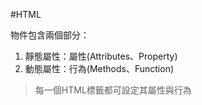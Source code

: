 #HTML 

物件包含兩個部分：
1. 靜態屬性：屬性(Attributes、Property)
2. 動態屬性：行為(Methods、Function)
>  每一個HTML標籤都可設定其屬性與行為